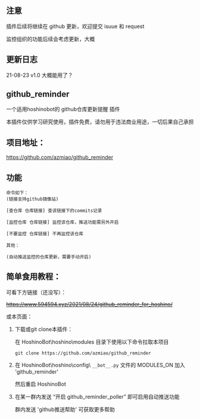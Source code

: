 
## 注意

插件后续将继续在 github 更新，欢迎提交 isuue 和 request

监控组织的功能后续会考虑更新，大概

## 更新日志

21-08-23    v1.0    大概能用了？

## github_reminder

一个适用hoshinobot的 github仓库更新提醒 插件

本插件仅供学习研究使用，插件免费，请勿用于违法商业用途，一切后果自己承担

## 项目地址：

https://github.com/azmiao/github_reminder

## 功能

```
命令如下：
(链接支持github镜像站)

[查仓库 仓库链接] 查该链接下的commits记录

[监控仓库 仓库链接] 监控该仓库，推送功能需另外开启

[不要监控 仓库链接] 不再监控该仓库

其他：

(自动推送监控的仓库更新，需要手动开启)
```


## 简单食用教程：

可看下方链接（还没写）：

~~https://www.594594.xyz/2021/08/24/github_reminder_for_hoshino/~~

或本页面：

1. 下载或git clone本插件：

    在 HoshinoBot\hoshino\modules 目录下使用以下命令拉取本项目
    ```
    git clone https://github.com/azmiao/github_reminder
    ```

2. 在 HoshinoBot\hoshino\config\ `__bot__.py` 文件的 MODULES_ON 加入 'github_reminder'

    然后重启 HoshinoBot

3. 在某一群内发送 “开启 github_reminder_poller” 即可启用自动推送功能

    群内发送 'github推送帮助' 可获取更多帮助